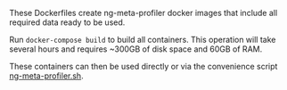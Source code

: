These Dockerfiles create ng-meta-profiler docker images that include all required data ready to be used.

Run `docker-compose build` to build all containers.
This operation will take several hours and requires ~300GB of disk space and 60GB of RAM.

These containers can then be used directly or via the convenience script [ng-meta-profiler.sh](https://github.com/ngless-toolkit/ng-meta-profiler/blob/master/ng-meta-profiler.sh).
